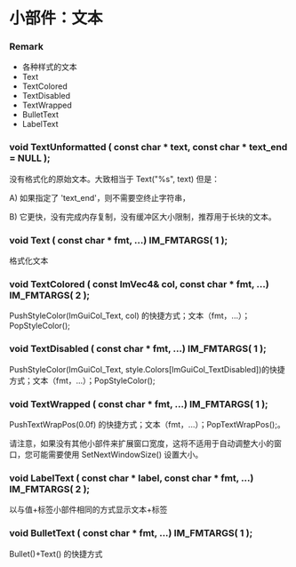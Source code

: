 # 小部件：文本

### Remark

* 各种样式的文本
* Text
* TextColored
* TextDisabled
* TextWrapped
* BulletText
* LabelText

### void TextUnformatted ( const char * text, const char * text_end = NULL );

没有格式化的原始文本。大致相当于 Text("%s", text) 但是：

A) 如果指定了 'text_end'，则不需要空终止字符串，

B) 它更快，没有完成内存复制，没有缓冲区大小限制，推荐用于长块的文本。

### void Text ( const char * fmt, ...) IM_FMTARGS( 1 );

格式化文本

### void TextColored ( const ImVec4& col, const char * fmt, ...) IM_FMTARGS( 2 );

PushStyleColor(ImGuiCol_Text, col) 的快捷方式；文本（fmt，...）；PopStyleColor();

### void TextDisabled ( const char * fmt, ...) IM_FMTARGS( 1 );

PushStyleColor(ImGuiCol_Text, style.Colors[ImGuiCol_TextDisabled])的快捷方式；文本（fmt，...）；PopStyleColor();

### void TextWrapped ( const char * fmt, ...) IM_FMTARGS( 1 );

PushTextWrapPos(0.0f) 的快捷方式；文本（fmt，...）；PopTextWrapPos();。

请注意，如果没有其他小部件来扩展窗口宽度，这将不适用于自动调整大小的窗口，您可能需要使用 SetNextWindowSize() 设置大小。

### void LabelText ( const char * label, const char * fmt, ...) IM_FMTARGS( 2 );

以与值+标签小部件相同的方式显示文本+标签

### void BulletText ( const char * fmt, ...) IM_FMTARGS( 1 );

Bullet()+Text() 的快捷方式

